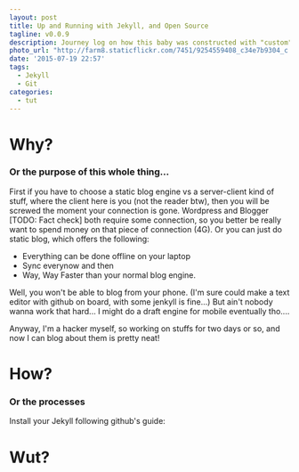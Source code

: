 ```yaml
---
layout: post
title: Up and Running with Jekyll, and Open Source
tagline: v0.0.9
description: Journey log on how this baby was constructed with "custom" theme, and the damn thing is responsive too!
photo_url: "http://farm8.staticflickr.com/7451/9254559408_c34e7b9304_c.jpg"
date: '2015-07-19 22:57'
tags:
  - Jekyll
  - Git
categories:
  - tut
---
```


# Why?
### Or the purpose of this whole thing...

First if you have to choose a static blog engine vs a server-client kind of stuff, where the client here is you (not the reader btw), then you will be screwed the moment your connection is gone. Wordpress and Blogger [TODO: Fact check] both require some connection, so you better be really want to spend money on that piece of connection (4G). Or you can just do static blog, which offers the following:

  + Everything can be done offline on your laptop
  + Sync everynow and then
  + Way, Way Faster than your normal blog engine.

Well, you won't be able to blog from your phone. (I'm sure could make a text editor with github on board, with some jenkyll is fine...) But ain't nobody wanna work that hard...
I might do a draft engine for mobile eventually tho....

Anyway, I'm a hacker myself, so working on stuffs for two days or so, and now I can blog about them is pretty neat!

# How?
### Or the processes

Install your Jekyll following github's guide:

# Wut?
###
